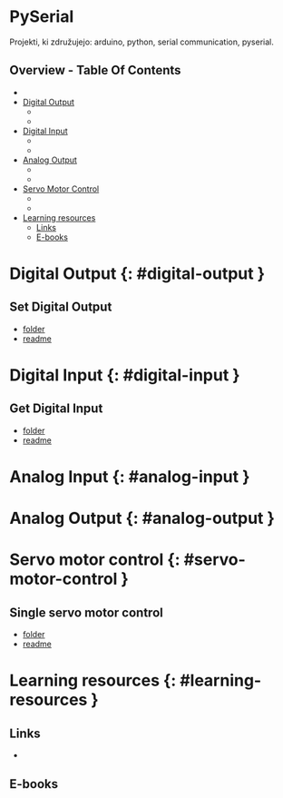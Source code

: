 # PySerial

Projekti, ki združujejo: arduino, python, serial communication, pyserial.

## Overview - Table Of Contents
<!-- MarkdownTOC autolink="true" bracket="round" markdown_preview="markdown" -->
- [](#)
- [Digital Output](#digital-output)
    - [](#)
    - [](#)
- [Digital Input](#digital-input)
    - [](#)
    - [](#)
- [Analog Output](#analog-output)
    - [](#)
    - [](#)
- [Servo Motor Control](#servo-motor-control)
    - [](#)
    - [](#)
- [Learning resources](#learning-resources)
    - [Links](#)
    - [E-books](#)
<!-- /MarkdownTOC -->

# Digital Output {: #digital-output }

## Set Digital Output
- [folder](SetDigitalOutput)
- [readme](SetDigitalOutput/readme.md)

# Digital Input {: #digital-input }

## Get Digital Input
- [folder](GetDigitalInput)
- [readme](GetDigitalInput/readme.md)

# Analog Input {: #analog-input }

# Analog Output {: #analog-output }

# Servo motor control {: #servo-motor-control }

## Single servo motor control
- [folder](GetDigitalInput)
- [readme](GetDigitalInput/readme.md)

# Learning resources {: #learning-resources }

## Links
- []()

## E-books
<!-- /MarkdownTOC -->

